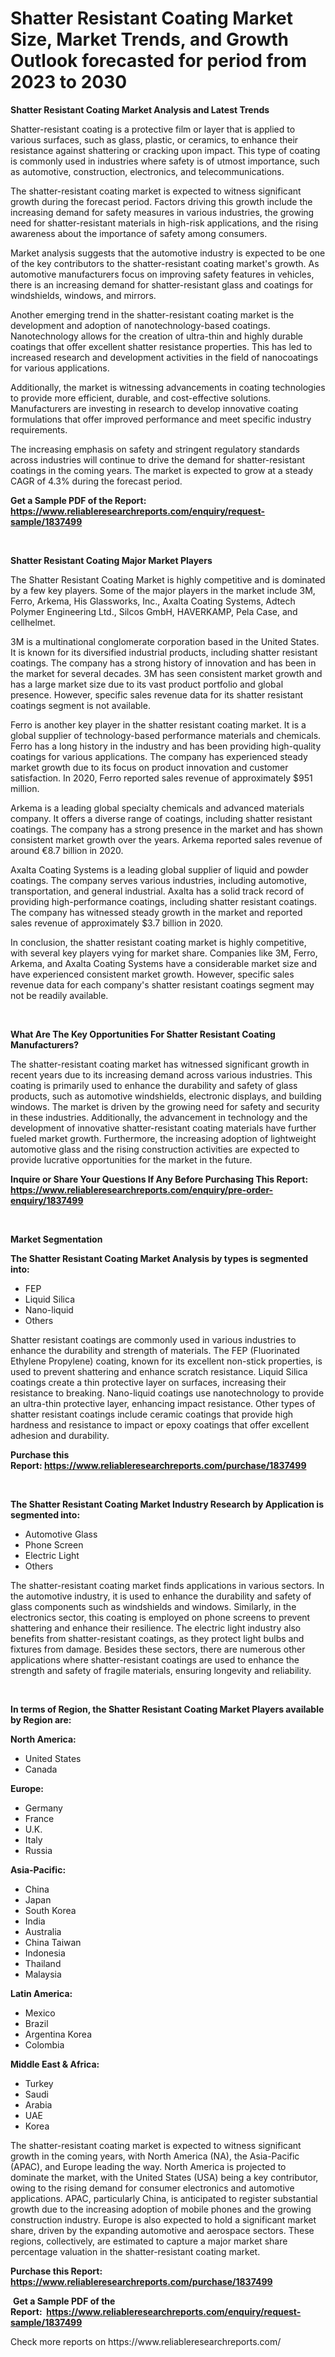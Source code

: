 <p><h1>Shatter Resistant Coating Market Size, Market Trends, and Growth Outlook forecasted for period from 2023 to 2030</h1></p><p><strong>Shatter Resistant Coating Market Analysis and Latest Trends</strong></p>
<p><p>Shatter-resistant coating is a protective film or layer that is applied to various surfaces, such as glass, plastic, or ceramics, to enhance their resistance against shattering or cracking upon impact. This type of coating is commonly used in industries where safety is of utmost importance, such as automotive, construction, electronics, and telecommunications.</p><p>The shatter-resistant coating market is expected to witness significant growth during the forecast period. Factors driving this growth include the increasing demand for safety measures in various industries, the growing need for shatter-resistant materials in high-risk applications, and the rising awareness about the importance of safety among consumers.</p><p>Market analysis suggests that the automotive industry is expected to be one of the key contributors to the shatter-resistant coating market's growth. As automotive manufacturers focus on improving safety features in vehicles, there is an increasing demand for shatter-resistant glass and coatings for windshields, windows, and mirrors.</p><p>Another emerging trend in the shatter-resistant coating market is the development and adoption of nanotechnology-based coatings. Nanotechnology allows for the creation of ultra-thin and highly durable coatings that offer excellent shatter resistance properties. This has led to increased research and development activities in the field of nanocoatings for various applications.</p><p>Additionally, the market is witnessing advancements in coating technologies to provide more efficient, durable, and cost-effective solutions. Manufacturers are investing in research to develop innovative coating formulations that offer improved performance and meet specific industry requirements.</p><p>The increasing emphasis on safety and stringent regulatory standards across industries will continue to drive the demand for shatter-resistant coatings in the coming years. The market is expected to grow at a steady CAGR of 4.3% during the forecast period.</p></p>
<p><strong>Get a Sample PDF of the Report:&nbsp; <a href="https://www.reliableresearchreports.com/enquiry/request-sample/1837499">https://www.reliableresearchreports.com/enquiry/request-sample/1837499</a></strong></p>
<p>&nbsp;</p>
<p><strong>Shatter Resistant Coating Major Market Players</strong></p>
<p><p>The Shatter Resistant Coating Market is highly competitive and is dominated by a few key players. Some of the major players in the market include 3M, Ferro, Arkema, His Glassworks, Inc., Axalta Coating Systems, Adtech Polymer Engineering Ltd., Silcos GmbH, HAVERKAMP, Pela Case, and cellhelmet.</p><p>3M is a multinational conglomerate corporation based in the United States. It is known for its diversified industrial products, including shatter resistant coatings. The company has a strong history of innovation and has been in the market for several decades. 3M has seen consistent market growth and has a large market size due to its vast product portfolio and global presence. However, specific sales revenue data for its shatter resistant coatings segment is not available.</p><p>Ferro is another key player in the shatter resistant coating market. It is a global supplier of technology-based performance materials and chemicals. Ferro has a long history in the industry and has been providing high-quality coatings for various applications. The company has experienced steady market growth due to its focus on product innovation and customer satisfaction. In 2020, Ferro reported sales revenue of approximately $951 million.</p><p>Arkema is a leading global specialty chemicals and advanced materials company. It offers a diverse range of coatings, including shatter resistant coatings. The company has a strong presence in the market and has shown consistent market growth over the years. Arkema reported sales revenue of around €8.7 billion in 2020.</p><p>Axalta Coating Systems is a leading global supplier of liquid and powder coatings. The company serves various industries, including automotive, transportation, and general industrial. Axalta has a solid track record of providing high-performance coatings, including shatter resistant coatings. The company has witnessed steady growth in the market and reported sales revenue of approximately $3.7 billion in 2020.</p><p>In conclusion, the shatter resistant coating market is highly competitive, with several key players vying for market share. Companies like 3M, Ferro, Arkema, and Axalta Coating Systems have a considerable market size and have experienced consistent market growth. However, specific sales revenue data for each company's shatter resistant coatings segment may not be readily available.</p></p>
<p>&nbsp;</p>
<p><strong>What Are The Key Opportunities For Shatter Resistant Coating Manufacturers?</strong></p>
<p><p>The shatter-resistant coating market has witnessed significant growth in recent years due to its increasing demand across various industries. This coating is primarily used to enhance the durability and safety of glass products, such as automotive windshields, electronic displays, and building windows. The market is driven by the growing need for safety and security in these industries. Additionally, the advancement in technology and the development of innovative shatter-resistant coating materials have further fueled market growth. Furthermore, the increasing adoption of lightweight automotive glass and the rising construction activities are expected to provide lucrative opportunities for the market in the future.</p></p>
<p><strong>Inquire or Share Your Questions If Any Before Purchasing This Report: <a href="https://www.reliableresearchreports.com/enquiry/pre-order-enquiry/1837499">https://www.reliableresearchreports.com/enquiry/pre-order-enquiry/1837499</a></strong></p>
<p>&nbsp;</p>
<p><strong>Market Segmentation</strong></p>
<p><strong>The Shatter Resistant Coating Market Analysis by types is segmented into:</strong></p>
<p><ul><li>FEP</li><li>Liquid Silica</li><li>Nano-liquid</li><li>Others</li></ul></p>
<p><p>Shatter resistant coatings are commonly used in various industries to enhance the durability and strength of materials. The FEP (Fluorinated Ethylene Propylene) coating, known for its excellent non-stick properties, is used to prevent shattering and enhance scratch resistance. Liquid Silica coatings create a thin protective layer on surfaces, increasing their resistance to breaking. Nano-liquid coatings use nanotechnology to provide an ultra-thin protective layer, enhancing impact resistance. Other types of shatter resistant coatings include ceramic coatings that provide high hardness and resistance to impact or epoxy coatings that offer excellent adhesion and durability.</p></p>
<p><strong>Purchase this Report:&nbsp;<a href="https://www.reliableresearchreports.com/purchase/1837499">https://www.reliableresearchreports.com/purchase/1837499</a></strong></p>
<p>&nbsp;</p>
<p><strong>The Shatter Resistant Coating Market Industry Research by Application is segmented into:</strong></p>
<p><ul><li>Automotive Glass</li><li>Phone Screen</li><li>Electric Light</li><li>Others</li></ul></p>
<p><p>The shatter-resistant coating market finds applications in various sectors. In the automotive industry, it is used to enhance the durability and safety of glass components such as windshields and windows. Similarly, in the electronics sector, this coating is employed on phone screens to prevent shattering and enhance their resilience. The electric light industry also benefits from shatter-resistant coatings, as they protect light bulbs and fixtures from damage. Besides these sectors, there are numerous other applications where shatter-resistant coatings are used to enhance the strength and safety of fragile materials, ensuring longevity and reliability.</p></p>
<p>&nbsp;</p>
<p><strong>In terms of Region, the Shatter Resistant Coating Market Players available by Region are:</strong></p>
<p>
    <p> <strong> North America: </strong>
        <ul>
            <li>United States</li>
            <li>Canada</li>
        </ul>
        </p> 
    <p> <strong> Europe: </strong>
        <ul>
            <li>Germany</li>
            <li>France</li>
            <li>U.K.</li>
            <li>Italy</li>
            <li>Russia</li>
        </ul>
        </p> 
    <p> <strong> Asia-Pacific: </strong>
        <ul>
            <li>China</li>
            <li>Japan</li>
            <li>South Korea</li>
            <li>India</li>
            <li>Australia</li>
            <li>China Taiwan</li>
            <li>Indonesia</li>
            <li>Thailand</li>
            <li>Malaysia</li>
        </ul>
        </p> 
    <p> <strong> Latin America: </strong>
        <ul>
            <li>Mexico</li>
            <li>Brazil</li>
            <li>Argentina Korea</li>
            <li>Colombia</li>
        </ul>
        </p> 
    <p> <strong> Middle East & Africa: </strong>
        <ul>
            <li>Turkey</li>
            <li>Saudi</li>
            <li>Arabia</li>
            <li>UAE</li>
            <li>Korea</li>
        </ul>
    </p>
    </p>
<p><p>The shatter-resistant coating market is expected to witness significant growth in the coming years, with North America (NA), the Asia-Pacific (APAC), and Europe leading the way. North America is projected to dominate the market, with the United States (USA) being a key contributor, owing to the rising demand for consumer electronics and automotive applications. APAC, particularly China, is anticipated to register substantial growth due to the increasing adoption of mobile phones and the growing construction industry. Europe is also expected to hold a significant market share, driven by the expanding automotive and aerospace sectors. These regions, collectively, are estimated to capture a major market share percentage valuation in the shatter-resistant coating market.</p></p>
<p><strong>Purchase this Report: <a href="https://www.reliableresearchreports.com/purchase/1837499">https://www.reliableresearchreports.com/purchase/1837499</a></strong></p>
<p>&nbsp;<strong>Get a Sample PDF of the Report:&nbsp;&nbsp;<a href="https://www.reliableresearchreports.com/enquiry/request-sample/1837499">https://www.reliableresearchreports.com/enquiry/request-sample/1837499</a></strong></p>
<p><strong></strong></p>
<p>Check more reports on https://www.reliableresearchreports.com/</p>
